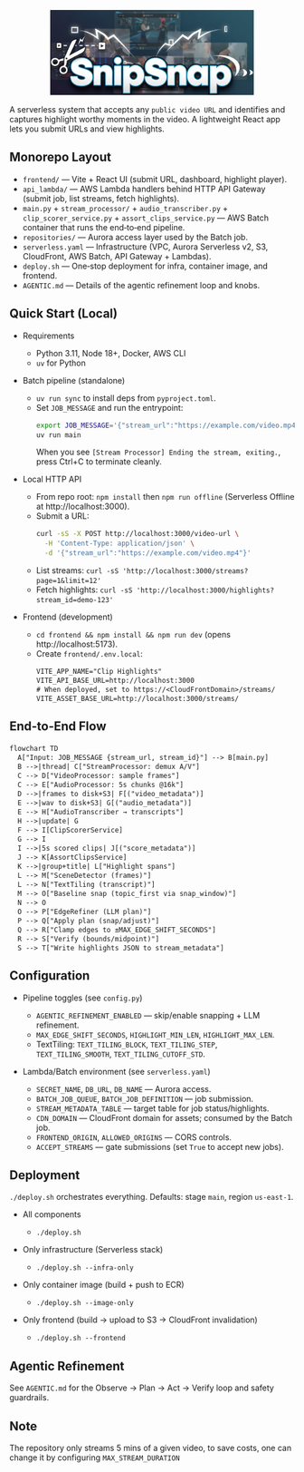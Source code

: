 <p align="center">
  <img src="./poster-small.png" height="150px"/>
</p>

A serverless system that accepts any `public video URL` and identifies and captures highlight worthy moments in the video. A lightweight React app lets you submit URLs and view highlights.

## Monorepo Layout

- `frontend/` — Vite + React UI (submit URL, dashboard, highlight player).
- `api_lambda/` — AWS Lambda handlers behind HTTP API Gateway (submit job, list streams, fetch highlights).
- `main.py` + `stream_processor/` + `audio_transcriber.py` + `clip_scorer_service.py` + `assort_clips_service.py` — AWS Batch container that runs the end‑to‑end pipeline.
- `repositories/` — Aurora access layer used by the Batch job.
- `serverless.yaml` — Infrastructure (VPC, Aurora Serverless v2, S3, CloudFront, AWS Batch, API Gateway + Lambdas).
- `deploy.sh` — One‑stop deployment for infra, container image, and frontend.
- `AGENTIC.md` — Details of the agentic refinement loop and knobs.

## Quick Start (Local)

- Requirements
  - Python 3.11, Node 18+, Docker, AWS CLI
  - `uv` for Python

- Batch pipeline (standalone)
  - `uv run sync` to install deps from `pyproject.toml`.
  - Set `JOB_MESSAGE` and run the entrypoint:
    ```bash
    export JOB_MESSAGE='{"stream_url":"https://example.com/video.mp4","stream_id":"demo-123"}'
    uv run main
    ```
    When you see `[Stream Processor] Ending the stream, exiting.`, press Ctrl+C to terminate cleanly.

- Local HTTP API
  - From repo root: `npm install` then `npm run offline` (Serverless Offline at http://localhost:3000).
  - Submit a URL:
    ```bash
    curl -sS -X POST http://localhost:3000/video-url \
      -H 'Content-Type: application/json' \
      -d '{"stream_url":"https://example.com/video.mp4"}'
    ```
  - List streams: `curl -sS 'http://localhost:3000/streams?page=1&limit=12'`
  - Fetch highlights: `curl -sS 'http://localhost:3000/highlights?stream_id=demo-123'`

- Frontend (development)
  - `cd frontend && npm install && npm run dev` (opens http://localhost:5173).
  - Create `frontend/.env.local`:
    ```env
    VITE_APP_NAME="Clip Highlights"
    VITE_API_BASE_URL=http://localhost:3000
    # When deployed, set to https://<CloudFrontDomain>/streams/
    VITE_ASSET_BASE_URL=http://localhost:3000/streams/
    ```

## End‑to‑End Flow

```mermaid
flowchart TD
  A["Input: JOB_MESSAGE {stream_url, stream_id}"] --> B[main.py]
  B -->|thread| C["StreamProcessor: demux A/V"]
  C --> D["VideoProcessor: sample frames"]
  C --> E["AudioProcessor: 5s chunks @16k"]
  D -->|frames to disk+S3| F[("video_metadata")]
  E -->|wav to disk+S3| G[("audio_metadata")]
  E --> H["AudioTranscriber → transcripts"]
  H -->|update| G
  F --> I[ClipScorerService]
  G --> I
  I -->|5s scored clips| J[("score_metadata")]
  J --> K[AssortClipsService]
  K -->|group+title| L["Highlight spans"]
  L --> M["SceneDetector (frames)"]
  L --> N["TextTiling (transcript)"]
  M --> O["Baseline snap (topic_first via snap_window)"]
  N --> O
  O --> P["EdgeRefiner (LLM plan)"]
  P --> Q["Apply plan (snap/adjust)"]
  Q --> R["Clamp edges to ±MAX_EDGE_SHIFT_SECONDS"]
  R --> S["Verify (bounds/midpoint)"]
  S --> T["Write highlights JSON to stream_metadata"]
```

## Configuration

- Pipeline toggles (see `config.py`)
  - `AGENTIC_REFINEMENT_ENABLED` — skip/enable snapping + LLM refinement.
  - `MAX_EDGE_SHIFT_SECONDS`, `HIGHLIGHT_MIN_LEN`, `HIGHLIGHT_MAX_LEN`.
  - TextTiling: `TEXT_TILING_BLOCK`, `TEXT_TILING_STEP`, `TEXT_TILING_SMOOTH`, `TEXT_TILING_CUTOFF_STD`.

- Lambda/Batch environment (see `serverless.yaml`)
  - `SECRET_NAME`, `DB_URL`, `DB_NAME` — Aurora access.
  - `BATCH_JOB_QUEUE`, `BATCH_JOB_DEFINITION` — job submission.
  - `STREAM_METADATA_TABLE` — target table for job status/highlights.
  - `CDN_DOMAIN` — CloudFront domain for assets; consumed by the Batch job.
  - `FRONTEND_ORIGIN`, `ALLOWED_ORIGINS` — CORS controls.
  - `ACCEPT_STREAMS` — gate submissions (set `True` to accept new jobs).

## Deployment

`./deploy.sh` orchestrates everything. Defaults: stage `main`, region `us-east-1`.

- All components
  - `./deploy.sh`

- Only infrastructure (Serverless stack)
  - `./deploy.sh --infra-only`

- Only container image (build + push to ECR)
  - `./deploy.sh --image-only`

- Only frontend (build → upload to S3 → CloudFront invalidation)
  - `./deploy.sh --frontend`

## Agentic Refinement
See `AGENTIC.md` for the Observe → Plan → Act → Verify loop and safety guardrails.

## Note
The repository only streams 5 mins of a given video, to save costs, one can change it by configuring `MAX_STREAM_DURATION`